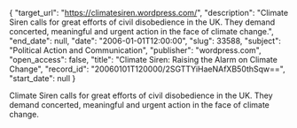 {
  "target_url": "https://climatesiren.wordpress.com/", 
  "description": "Climate Siren calls for great efforts of civil disobedience in the UK. They demand concerted, meaningful and urgent action in the face of climate change.", 
  "end_date": null, 
  "date": "2006-01-01T12:00:00", 
  "slug": 33588, 
  "subject": "Political Action and Communication", 
  "publisher": "wordpress.com", 
  "open_access": false, 
  "title": "Climate Siren: Raising the Alarm on Climate Change", 
  "record_id": "20060101T120000/2SGTTYiHaeNAfXB50thSqw==", 
  "start_date": null
}

Climate Siren calls for great efforts of civil disobedience in the UK. They demand concerted, meaningful and urgent action in the face of climate change.